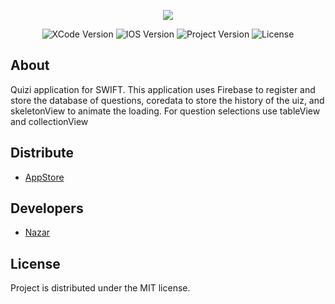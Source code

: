 <p align="center">
      <img src="https://i.ibb.co/34KmFG3/swift-QUZI.jpg">
</p>

<p align="center">
   <img src="https://img.shields.io/badge/Engine-XCode13.4.1-blueviolet" alt="XCode Version">
   <img src="https://img.shields.io/badge/IOS-13.2-important" alt="IOS Version">
   <img src="https://img.shields.io/badge/Version-1.0.0(Realise)-success" alt="Project Version">
   <img src="https://img.shields.io/badge/License-MIT-informational" alt="License">
</p>

## About

Quizi application for SWIFT. This application uses Firebase to register and store the database of questions, coredata to store the history of the uiz, and skeletonView to animate the loading. For question selections use tableView and collectionView

## Distribute

- [AppStore](https://apps.apple.com/app/id1644527146)


## Developers

- [Nazar](https://github.com/namazii)

## License
Project is distributed under the MIT license.
